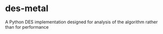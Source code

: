 # des-metal
A Python DES implementation designed for analysis of the algorithm rather than for performance
